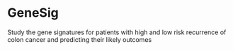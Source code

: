 # GeneSig
Study the gene signatures for patients with high and low risk recurrence of colon cancer and predicting their likely outcomes
